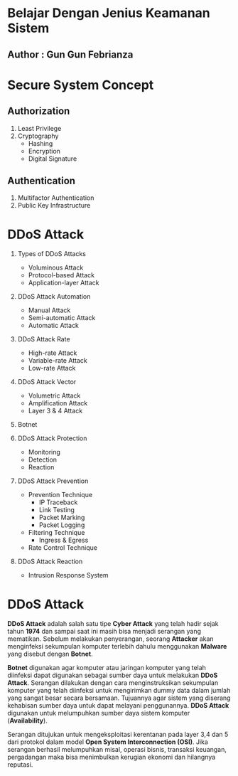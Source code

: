 # Belajar Dengan Jenius Keamanan Sistem

## Author : Gun Gun Febrianza



# Secure System Concept

## Authorization

1. Least Privilege
2. Cryptography
   - Hashing
   - Encryption
   - Digital Signature

## Authentication

1. Multifactor Authentication
2. Public Key Infrastructure

# DDoS Attack

1. Types of DDoS Attacks

   - Voluminous Attack
   - Protocol-based Attack
   - Application-layer Attack

2. DDoS Attack Automation

   - Manual Attack
   - Semi-automatic Attack
   - Automatic Attack

3. DDoS Attack Rate

   - High-rate Attack
   - Variable-rate Attack
   - Low-rate Attack

4. DDoS Attack Vector

   - Volumetric Attack
   - Amplification Attack
   - Layer 3 & 4 Attack

5. Botnet

6. DDoS Attack Protection

   - Monitoring
   - Detection
   - Reaction

7. DDoS Attack Prevention

   - Prevention Technique
     - IP Traceback
     - Link Testing
     - Packet Marking
     - Packet Logging
   - Filtering Technique
     - Ingress & Egress
   - Rate Control Technique

8. DDoS Attack Reaction

   - Intrusion Response System

     

# DDoS Attack

**DDoS Attack** adalah salah satu tipe **Cyber Attack** yang telah hadir sejak tahun **1974** dan sampai saat ini masih bisa menjadi serangan yang mematikan. Sebelum melakukan penyerangan, seorang **Attacker** akan menginfeksi sekumpulan komputer terlebih dahulu menggunakan **Malware** yang disebut dengan **Botnet**. 

**Botnet** digunakan agar komputer atau jaringan komputer yang telah diinfeksi dapat digunakan sebagai sumber daya untuk melakukan **DDoS Attack**. Serangan dilakukan dengan cara menginstruksikan sekumpulan komputer yang telah diinfeksi untuk mengirimkan dummy data dalam jumlah yang sangat besar secara bersamaan.  Tujuannya agar sistem yang diserang kehabisan sumber daya untuk dapat melayani penggunannya. **DDoS Attack** digunakan untuk melumpuhkan sumber daya sistem komputer (**Availability**).

Serangan ditujukan untuk mengeksploitasi kerentanan pada layer 3,4 dan 5 dari protokol dalam model **Open System Interconnection (OSI)**. Jika serangan berhasil melumpuhkan misal, operasi bisnis, transaksi keuangan, pergadangan maka bisa menimbulkan kerugian ekonomi dan hilangnya reputasi.